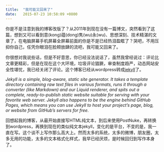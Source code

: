 ```yaml
---
title:  "我可能又回来了"
date:   2015-07-23 10:58:09 +0800
---
```


你是不是注意到我的博客改版了？从2011年到现在没有一篇博文，突然看到了这篇，想到又可以看到意(kong)蕴(dong)隽(wu)永(wu)、思想深刻、技术精湛的文章了，在电脑屏幕手机屏幕全屏幕前面的你是不是已经热泪盈眶了？哭吧，不用压抑你自己，任凭你眼泪在脸颊放肆的流吧，我可能又回来了。

你很想对我说些话，但是不好意思，你已经没法说话了，虽然我曾经说过：评论比文章更精彩，但是在现在这个大环境，垃圾评论猖獗，审查制度趋严，动态网站安全性堪忧，我已经关闭了评论。这个博客已经从wordpress转成[jekyll](http://www.ruanyifeng.com/blog/2012/08/blogging_with_jekyll.html)了。

_Jekyll is a simple, blog-aware, static site generator. It takes a template directory containing raw text files in various formats, runs it through a converter (like Markdown) and our Liquid renderer, and spits out a complete, ready-to-publish static website suitable for serving with your favorite web server. Jekyll also happens to be the engine behind GitHub Pages, which means you can use Jekyll to host your project’s page, blog, or website from GitHub’s servers for free._

回想起我的博客，从最开始直接写HTML纯文本，到后来使用PostNuke，再转换到wordpress，再换到现在的类似纯文本jekyll，变化的是平台，不变的是，我一直在写。这个谈不上写作那么高大上。然而太多的系统，太多的微博，朋友圈，太多无用的功能，太多的文本格式化样式，我早已经厌烦，是时候回归到写作本身了。


